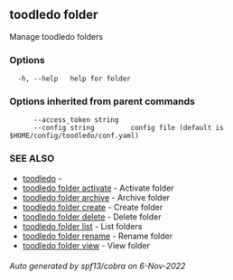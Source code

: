 ## toodledo folder

Manage toodledo folders

### Options

```
  -h, --help   help for folder
```

### Options inherited from parent commands

```
      --access_token string   
      --config string         config file (default is $HOME/config/toodledo/conf.yaml)
```

### SEE ALSO

* [toodledo](toodledo.md)	 - 
* [toodledo folder activate](toodledo_folder_activate.md)	 - Activate folder
* [toodledo folder archive](toodledo_folder_archive.md)	 - Archive folder
* [toodledo folder create](toodledo_folder_create.md)	 - Create folder
* [toodledo folder delete](toodledo_folder_delete.md)	 - Delete folder
* [toodledo folder list](toodledo_folder_list.md)	 - List folders
* [toodledo folder rename](toodledo_folder_rename.md)	 - Rename folder
* [toodledo folder view](toodledo_folder_view.md)	 - View folder

###### Auto generated by spf13/cobra on 6-Nov-2022
